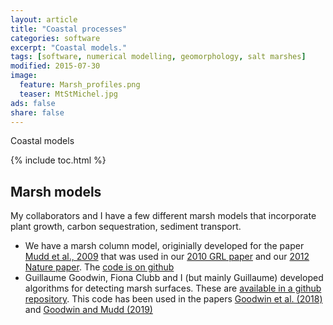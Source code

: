 ```yaml
---
layout: article
title: "Coastal processes"
categories: software
excerpt: "Coastal models."
tags: [software, numerical modelling, geomorphology, salt marshes]
modified: 2015-07-30
image:
  feature: Marsh_profiles.png
  teaser: MtStMichel.jpg
ads: false
share: false
---
```

Coastal models

{% include toc.html %}

## Marsh models

  My collaborators and I have a few different marsh models that incorporate plant growth, carbon sequestration, sediment transport. 
  
  * We have a marsh column model, originially developed for the paper [Mudd et al., 2009](https://www.sciencedirect.com/science/article/pii/S0272771409000560) that was used in our [2010 GRL paper](https://agupubs.onlinelibrary.wiley.com/doi/pdf/10.1029/2010GL045489) and our [2012 Nature paper](https://www.nature.com/articles/nature11440). The [code is on github](https://github.com/simon-m-mudd/marsh_column_model)
  * Guillaume Goodwin, Fiona Clubb and I (but mainly Guillaume) developed algorithms for detecting marsh surfaces. These are [available in a github repository](https://github.com/LSDtopotools/LSDTopoTools_MarshPlatform). This code has been used in the papers [Goodwin et al. (2018)](https://www.earth-surf-dynam.net/6/239/2018/) and [Goodwin and Mudd (2019)](https://www.frontiersin.org/articles/10.3389/fenvs.2019.00062/full)